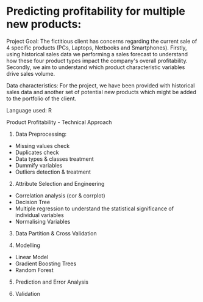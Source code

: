 # Predicting profitability for multiple new products:

Project Goal: The fictitious client has concerns regarding the current sale of 4 specific products (PCs, Laptops, Netbooks and Smartphones). Firstly, using historical sales data we performing a sales forecast to understand how these four product types impact the company's overall profitability. Secondly, we aim to understand which product characteristic variables drive sales volume.

Data characteristics:
For the project, we have been provided with historical sales data and another set of potential new products which might be added to the portfolio of the client.

Language used: R

Product Profitability - Technical Approach

1. Data Preprocessing:
- Missing values check
- Duplicates check
- Data types & classes treatment
- Dummify variables
- Outliers detection & treatment

2. Attribute Selection and Engineering
- Correlation analysis (cor & corrplot)
- Decision Tree
- Multiple regression to understand the statistical significance of individual variables
- Normalising Variables

3. Data Partition & Cross Validation

4. Modelling
- Linear Model
- Gradient Boosting Trees
- Random Forest

5. Prediction and Error Analysis

6. Validation
